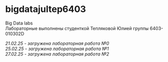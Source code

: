 # bigdatajultep6403
Big Data labs<br/>
Лабораторные выполнены студенткой Тепляковой Юлией группы 6403-010302D

*21.02.25 - загружена лабораторная работа №0*<br/>
*25.02.25 - загружена лабораторная работа №1*<br/>
*27.02.25 - загружена лабораторная работа №2*

